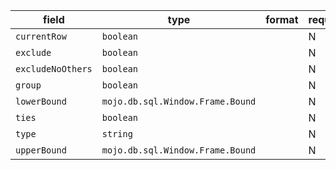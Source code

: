 | field | type | format | required | default | description |
|---|---|---|---|---|---|
| `currentRow` | `boolean` |  | N |  |
| `exclude` | `boolean` |  | N |  |
| `excludeNoOthers` | `boolean` |  | N |  |
| `group` | `boolean` |  | N |  |
| `lowerBound` | `mojo.db.sql.Window.Frame.Bound` |  | N |  |  |
| `ties` | `boolean` |  | N |  |
| `type` | `string` |  | N |  |
| `upperBound` | `mojo.db.sql.Window.Frame.Bound` |  | N |  |  |
